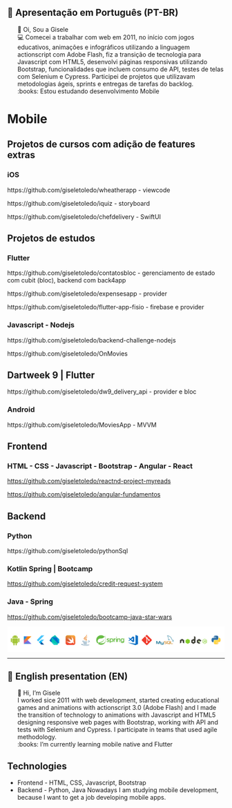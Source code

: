 ## :memo: Apresentação em Português (PT-BR)
<ul style="list-style-type:none">
  <li>👋 Oi, Sou a Gisele</li>
  <li> 💻 Comecei a trabalhar com web em 2011, no início com jogos educativos, animações e infográficos utilizando a linguagem actionscript com Adobe Flash, fiz a transição de tecnologia para Javascript com HTML5, desenvolvi páginas responsivas utilizando Bootstrap, funcionalidades que incluem consumo de API, testes de telas com Selenium e Cypress. Participei de projetos que utilizavam metodologias ágeis, sprints e entregas de tarefas do backlog.
  </li>
  <li>:books: Estou estudando desenvolvimento Mobile</li>
</ul>

# Mobile

## Projetos de cursos com adição de features extras 

### iOS
<p>https://github.com/giseletoledo/wheatherapp - viewcode</p>
<p>https://github.com/giseletoledo/iquiz - storyboard</p>
<p>https://github.com/giseletoledo/chefdelivery - SwiftUI</p>

## Projetos de estudos

### Flutter

<p>https://github.com/giseletoledo/contatosbloc - gerenciamento de estado com cubit (bloc), backend com back4app</p>
<p>https://github.com/giseletoledo/expensesapp - provider</p>
<p>https://github.com/giseletoledo/flutter-app-fisio - firebase e provider</p>

### Javascript - Nodejs
<p>https://github.com/giseletoledo/backend-challenge-nodejs</p>
<p>https://github.com/giseletoledo/OnMovies</p>


## Dartweek 9 | Flutter
<p>https://github.com/giseletoledo/dw9_delivery_api - provider e bloc</p>


### Android
<p>https://github.com/giseletoledo/MoviesApp - MVVM</p>

## Frontend

### HTML - CSS - Javascript - Bootstrap - Angular - React

https://github.com/giseletoledo/reactnd-project-myreads

https://github.com/giseletoledo/angular-fundamentos

## Backend

### Python
<p>https://github.com/giseletoledo/pythonSql</p>

### Kotlin Spring | Bootcamp
https://github.com/giseletoledo/credit-request-system

### Java - Spring
https://github.com/giseletoledo/bootcamp-java-star-wars

<p align="center">
<img style="display:block;margin:auto;" src="https://github.com/giseletoledo/giseletoledo/blob/main/logos_tecnologias.png" alt="logos de tecnologias, Android, Kotlin, Flutter,Dart, Swift, Java, Spring,VSCode,Git,MySql, Nodejs e Python"/>
</p>


-----------------------------------------------------------------------
## :memo: English presentation (EN)
<ul style="list-style-type:none">
  <li>👋 Hi, I’m Gisele</li>
  <li> I worked sice 2011 with web development, started creating educational games and animations with actionscript 3.0 (Adobe Flash) and I made the transition of technology to animations with Javascript and HTML5 designing responsive web pages with Bootstrap, working with API and tests with Selenium and Cypress. I participate in teams that used agile methodology.
  <li>:books: I’m currently learning mobile native and Flutter</li>
</ul>

## Technologies
- Frontend - HTML, CSS, Javascript, Bootstrap
- Backend - Python, Java
Nowadays I am studying mobile development, because I want to get a job developing mobile apps.

<!---
giseletoledo/giseletoledo is a ✨ special ✨ repository because its `README.md` (this file) appears on your GitHub profile.
You can click the Preview link to take a look at your changes.
--->


